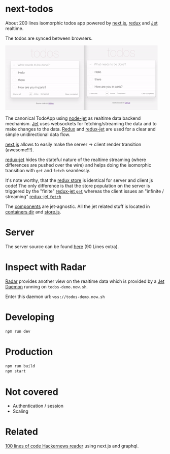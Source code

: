 # next-todos
About 200 lines isomorphic todos app powered by [next.js](https://github.com/zeit/next.js/), [redux](https://github.com/reactjs/redux) and [Jet](http://jetbus.io) realtime. 

The todos are synced between browsers.

[![Live](./todos.gif)](https://todos.now.sh)

The canonical TodoApp using [node-jet](https://github.com/lipp/node-jet) as realtime data backend mechanism. [Jet](https://jetbus.io) uses websockets for fetching/streaming the data and to make changes to the data.
[Redux](https://github.com/reactjs/redux) and [redux-jet](https://github.com/lipp/redux-jet) are used for a clear and simple unidirectional data flow.

[next.js](https://github.com/zeit/next.js/) allows to easily make the server -> client render transition (awesome!!!).

[redux-jet](https://github.com/lipp/redux-jet) hides the stateful nature of the realtime streaming (where differences are pushed over the wire) and helps doing the isomorphic transition with `get` and `fetch` seamlessly.

It's note worthy, that the [redux store](https://github.com/lipp/next-todos/blob/master/store.js#L16) is identical for server and client js code! The only difference is that the store population on the server is triggered by the "finite" [redux-jet `get`](https://github.com/lipp/next-todos/blob/master/store.js#L22) whereas the client issues an "infinite / streaming" [redux-jet `fetch`](https://github.com/lipp/next-todos/blob/master/store.js#L19)

The [components](https://github.com/lipp/next-todos/blob/master/components/) are jet-agnostic. All the jet related stuff is located in [containers dir](https://github.com/lipp/next-todos/blob/master/containers) and [store.js](https://github.com/lipp/next-todos/blob/master/store.js).

# Server

The server source can be found [here](https://github.com/lipp/node-jet/blob/master/examples/todo/todo-server.js) (90 Lines extra). 

# Inspect with Radar

[Radar](https://lipp.github.io/radar/#/) provides another view on the realtime data which is provided by a [Jet Daemon](https://github.com/lipp/node-jet/blob/master/examples/todo/todo-server.js) running on `todos-demo.now.sh`.

Enter this daemon url: `wss://todos-demo.now.sh`

# Developing

```bash
npm run dev
```

# Production

```bash
npm run build
npm start
```

# Not covered

- Authentication / session
- Scaling

# Related

[100 lines of code Hackernews reader](https://github.com/lipp/hackernews) using next.js and graphql.
